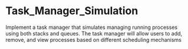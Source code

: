# Task_Manager_Simulation
Implement a task manager that simulates managing running processes using both stacks and queues. The task manager will allow users to add, remove, and view processes based on different scheduling mechanisms
